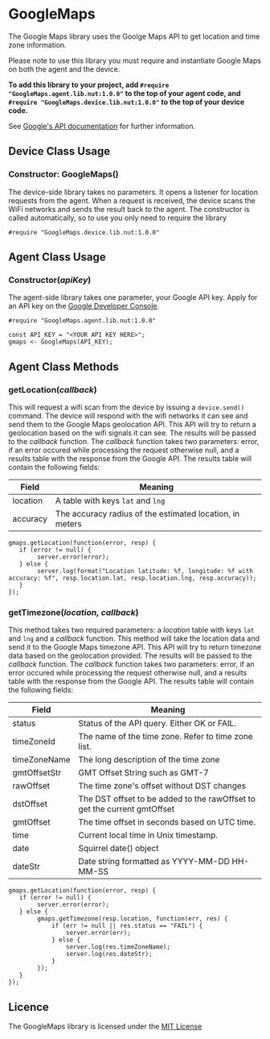 # GoogleMaps

The Google Maps library uses the Goolge Maps API to get location and time zone information.

Please note to use this library you must require and instantiate Google Maps on both the agent and the device.

**To add this library to your project, add `#require "GoogleMaps.agent.lib.nut:1.0.0"` to the top of your agent code, and `#require "GoogleMaps.device.lib.nut:1.0.0"` to the top of your device code.**

See [Google's API documentation](https://developers.google.com/maps/web-services/) for further information.

## Device Class Usage

### Constructor: GoogleMaps()

The device-side library takes no parameters.  It opens a listener for location requests from the agent. When a request is received, the device scans the WiFi networks and sends the result back to the agent. The constructor is called automatically, so to use you only need to require the library

```
#require "GoogleMaps.device.lib.nut:1.0.0"
```

## Agent Class Usage

### Constructor(*apiKey*)

The agent-side library takes one parameter, your Google API key. Apply for an API key on the [Google Developer Console](https://console.developers.google.com/apis/credentials).

```
#require "GoogleMaps.agent.lib.nut:1.0.0"

const API_KEY = "<YOUR API KEY HERE>";
gmaps <- GoogleMaps(API_KEY);
```

## Agent Class Methods

### getLocation(*callback*)

This will request a wifi scan from the device by issuing a `device.send()` command. The device will respond with the wifi networks it can see and send them to the Google Maps geolocation API. This API will try to return a geolocation based on the wifi signals it can see. The results will be passed to the *callback* function. The *callback* function takes two parameters: error, if an error occured while processing the request otherwise null, and a results table with the response from the Google API. The results table will contain the following fields:

| Field        | Meaning                                                    |
| ------------ | ---------------------------------------------------------- |
| location     | A table with keys `lat` and `lng`                          |
| accuracy     | The accuracy radius of the estimated location, in meters   |

```
gmaps.getLocation(function(error, resp) {
   if (error != null) {
        server.error(error);
   } else {
        server.log(format("Location latitude: %f, longitude: %f with accuracy: %f", resp.location.lat, resp.location.lng, resp.accuracy));
   }
});
```

### getTimezone(*location, callback*)

This method takes two required parameters: a *location* table with keys `lat` and `lng` and a *callback* function.  This method will take the location data and send it to the Google Maps timezone API. This API will try to return timezone data based on the geolocation provided. The results will be passed to the *callback* function. The *callback* function takes two parameters: error, if an error occured while processing the request otherwise null, and a results table with the response from the Google API. The results table will contain the following fields:

| Field        | Meaning                                                                   |
| ------------ | ------------------------------------------------------------------------- |
| status       | Status of the API query. Either OK or FAIL.                               |
| timeZoneId   | The name of the time zone. Refer to time zone list.                       |
| timeZoneName |  The long description of the time zone                                    |
| gmtOffsetStr |  GMT Offset String such as GMT-7                                          |
| rawOffset    |  The time zone's offset without DST changes                               |
| dstOffset    |  The DST offset to be added to the rawOffset to get the current gmtOffset |
| gmtOffset    | The time offset in seconds based on UTC time.                             |
| time         |  Current local time in Unix timestamp.                                    |
| date         |  Squirrel date() object                                                   |
| dateStr      | Date string formatted as YYYY-MM-DD HH-MM-SS                              |

```
gmaps.getLocation(function(error, resp) {
   if (error != null) {
        server.error(error);
   } else {
        gmaps.getTimezone(resp.location, function(err, res) {
            if (err != null || res.status == "FAIL") {
                server.error(err);
            } else {
                server.log(res.timeZoneName);
                server.log(res.dateStr);
            }
        });
   }
});
```

## Licence

The GoogleMaps library is licensed under the [MIT License](./LICENSE)